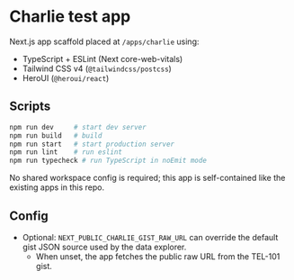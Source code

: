 # Charlie test app

Next.js app scaffold placed at `/apps/charlie` using:
- TypeScript + ESLint (Next core-web-vitals)
- Tailwind CSS v4 (`@tailwindcss/postcss`)
- HeroUI (`@heroui/react`)

## Scripts

```bash
npm run dev     # start dev server
npm run build   # build
npm run start   # start production server
npm run lint    # run eslint
npm run typecheck # run TypeScript in noEmit mode
```

No shared workspace config is required; this app is self-contained like the existing apps in this repo.

## Config

- Optional: `NEXT_PUBLIC_CHARLIE_GIST_RAW_URL` can override the default gist JSON source used by the data explorer.
  - When unset, the app fetches the public raw URL from the TEL-101 gist.
